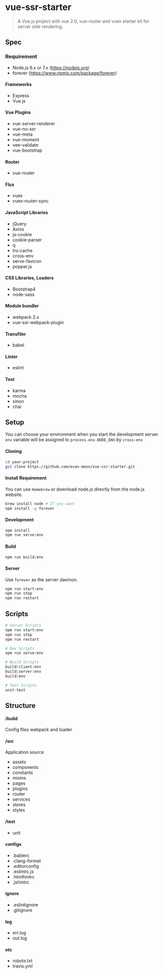# vue-ssr-starter

> A Vue.js project with vue 2.0, vue-router and vuex starter kit for server side rendering.

## Spec
### Requirement
- Node.js 6.x or 7.x (https://nodejs.org)
- forever (https://www.npmjs.com/package/forever)

#### Frameworks
- Express
- Vue.js

#### Vue Plugins
- vue-server-renderer
- vue-no-ssr
- vue-meta
- vue-moment
- vee-validate
- vue-bootstrap

#### Router
- vue-router

#### Flux
- vuex
- vuex-router-sync

#### JavaScript Libraries
- jQuery
- Axios
- js-cookie
- cookie-parser
- q
- lru-cache
- cross-env
- serve-favicon
- popper.js

#### CSS Libraries, Loaders
- Bootstrap4
- node-sass

#### Module bundler
- webpack 2.x
- vue-ssr-webpack-plugin

#### Transfiler
- babel

#### Linter
- eslint

#### Test
- karma
- mocha
- sinon
- chai

## Setup
You can choose your environment when you start the development server.
`env` variable will be assigned to `process.env.NODE_ENV` by `cross-env`
#### Cloning
``` bash
cd your-project
git clone https://github.com/evan-moon/vue-ssr-starter.git
```
#### Install Requirement
You can use `Homebrew` or download node.js directly from the node.js website.
``` bash
brew install node # If you want
npm install -g forever

```
#### Development
``` bash
npm install
npm run serve:env
```

#### Build
``` bash
npm run build:env
```

#### Server
Use `forever` as the server daemon.
``` bash
npm run start:env
npm run stop
npm run restart
```

## Scripts
``` bash
# Server Scripts
npm run start:env
npm run stop
npm run restart

# Dev Scripts
npm run serve:env

# Build Scripts
build:client:env
build:server:env
build:env

# Test Scripts
unit-test

```

## Structure
#### /build
Config files webpack and loader
#### /src
Application source
- assets
- components
- constants
- mixins
- pages
- plugins
- router
- services
- stores
- styles
#### /test
- unit
#### configs
- .bablerc
- .clang-format
- .editorconfig
- .eslintrc.js
- .htmlhintrc
- .jshintrc
#### ignore
- .eslintignore
- .gitignore
#### log
- err.log
- out.log
#### etc
- robots.txt
- travis.yml
